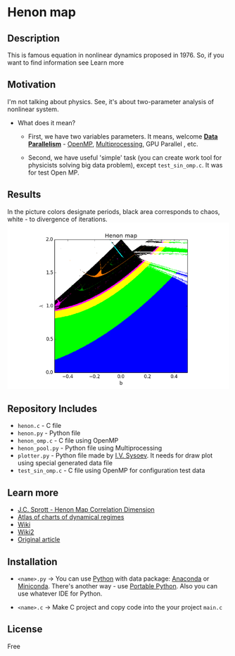 # Henon map

## Description

This is famous equation in nonlinear dynamics proposed in 1976. So, if you want to find information see Learn more

## Motivation

I'm not talking about physics. See, it's about two-parameter analysis of nonlinear system. 
+ What does it mean? 
  + First, we have two variables parameters. It means, welcome [**Data Parallelism**](https://en.wikipedia.org/wiki/Data_parallelism) - 
  [OpenMP](https://en.wikipedia.org/wiki/OpenMP), [Multiprocessing](https://docs.python.org/2/library/multiprocessing.html), GPU Parallel , etc.
 
  + Second, we have useful 'simple' task (you can create work tool for physicists solving big data problem), 
  except `test_sin_omp.c`. It was for test Open MP.


## Results

In the picture colors designate periods, 
black area corresponds to chaos, white - to divergence of iterations.
![](images/henon-map.png)

## Repository Includes

+ `henon.c`  - C file 
+ `henon.py` - Python file 
+ `henon_omp.c`   - C file using OpenMP
+ `henon_pool.py` - Python file using Multiprocessing
+ `plotter.py` - Python file made by [I.V. Sysoev](https://www.sgu.ru/en/node/5284). It needs for draw plot using special generated data file
+ `test_sin_omp.c` - C file using OpenMP for configuration test data

## Learn more

- [J.C. Sprott - Henon Map Correlation Dimension](http://sprott.physics.wisc.edu/chaos/henongp.htm)
- [Atlas of charts of dynamical regimes](http://sgtnd.narod.ru/science/atlas/eng/index.htm)
- [Wiki](https://en.wikipedia.org/wiki/H%C3%A9non_map)
- [Wiki2](https://wiki2.org/en/H%C3%A9non_map)
- [Original article](doc/Henon1976.pdf)

## Installation

+ `<name>.py` -> You can use [Python](https://www.python.org/) with data package: [Anaconda](https://www.anaconda.com/) or [Miniconda](https://conda.io/miniconda).
There's another way - use [Portable Python](http://portablepython.com/). Also you can use whatever IDE for Python.

+ `<name>.c` -> Make C project and copy code into the your project `main.c`

## License

Free